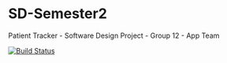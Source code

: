 # SD-Semester2

Patient Tracker - Software Design Project - Group 12 - App Team

[![Build Status](https://app.travis-ci.com/1853416/SD-Semester2.svg?branch=master)](https://app.travis-ci.com/1853416/SD-Semester2)
